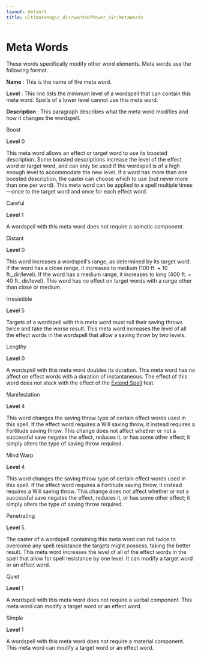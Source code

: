 ```yaml
---
layout: default
title: ultimateMagic_dir/wordsOfPower_dir/metaWords
---
```

# Meta Words

These words specifically modify other word elements. Meta words use the following format.

**Name** : This is the name of the meta word.

**Level** : This line lists the minimum level of a wordspell that can contain this meta word. Spells of a lower level cannot use this meta word.

**Description** : This paragraph describes what the meta word modifies and how it changes the wordspell.

Boost

**Level** 0

This meta word allows an effect or target word to use its boosted description. Some boosted descriptions increase the level of the effect word or target word, and can only be used if the wordspell is of a high enough level to accommodate the new level. If a word has more than one boosted description, the caster can choose which to use (but never more than one per word). This meta word can be applied to a spell multiple times—once to the target word and once for each effect word.

Careful

**Level** 1

A wordspell with this meta word does not require a somatic component.

Distant

**Level** 0

This word increases a wordspell's range, as determined by its target word. If the word has a close range, it increases to medium (100 ft. + 10 ft._dir/level). If the word has a medium range, it increases to long (400 ft. + 40 ft._dir/level). This word has no effect on target words with a range other than close or medium.

Irresistible

**Level** 5

Targets of a wordspell with this meta word must roll their saving throws twice and take the worse result. This meta word increases the level of all the effect words in the wordspell that allow a saving throw by two levels.

Lengthy

**Level** 0

A wordspell with this meta word doubles its duration. This meta word has no affect on effect words with a duration of instantaneous. The effect of this word does not stack with the effect of the [Extend Spell](../feats#_extend-spell) feat.

Manifestation

**Level** 4

This word changes the saving throw type of certain effect words used in this spell. If the effect word requires a Will saving throw, it instead requires a Fortitude saving throw. This change does not affect whether or not a successful save negates the effect, reduces it, or has some other effect; it simply alters the type of saving throw required.

Mind Warp

**Level** 4

This word changes the saving throw type of certain effect words used in this spell. If the effect word requires a Fortitude saving throw, it instead requires a Will saving throw. This change does not affect whether or not a successful save negates the effect, reduces it, or has some other effect; it simply alters the type of saving throw required.

Penetrating

**Level** 5

The caster of a wordspell containing this meta word can roll twice to overcome any spell resistance the targets might possess, taking the better result. This meta word increases the level of all of the effect words in the spell that allow for spell resistance by one level. It can modify a target word or an effect word.

Quiet

**Level** 1

A wordspell with this meta word does not require a verbal component. This meta word can modify a target word or an effect word.

Simple

**Level** 1

A wordspell with this meta word does not require a material component. This meta word can modify a target word or an effect word.

